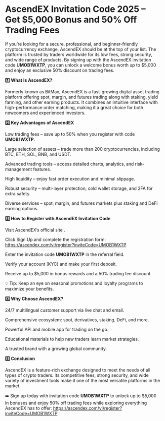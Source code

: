 # AscendEX Invitation Code 2025 – Get $5,000 Bonus and 50% Off Trading Fees

If you’re looking for a secure, professional, and beginner-friendly cryptocurrency exchange, AscendEX should be at the top of your list. The platform is trusted by traders worldwide for its low fees, strong security, and wide range of products. By signing up with the AscendEX invitation code **UMOB1WXTP**, you can unlock a welcome bonus worth up to $5,000 and enjoy an exclusive 50% discount on trading fees.

**1️⃣ What Is AscendEX?**

Formerly known as BitMax, AscendEX is a fast-growing digital asset trading platform offering spot, margin, and futures trading along with staking, yield farming, and other earning products. It combines an intuitive interface with high-performance order matching, making it a great choice for both newcomers and experienced investors.

**2️⃣ Key Advantages of AscendEX**

Low trading fees – save up to 50% when you register with code **UMOB1WXTP**.

Large selection of assets – trade more than 200 cryptocurrencies, including BTC, ETH, SOL, BNB, and USDT.

Advanced trading tools – access detailed charts, analytics, and risk-management features.

High liquidity – enjoy fast order execution and minimal slippage.

Robust security – multi-layer protection, cold wallet storage, and 2FA for extra safety.

Diverse services – spot, margin, and futures markets plus staking and DeFi earning options.

**3️⃣ How to Register with AscendEX Invitation Code**

Visit AscendEX’s official site
.

Click Sign Up and complete the registration form: https://ascendex.com/vi/register?inviteCode=UMOB1WXTP

Enter the invitation code **UMOB1WXTP** in the referral field.

Verify your account (KYC) and make your first deposit.

Receive up to $5,000 in bonus rewards and a 50% trading fee discount.

💡 Tip: Keep an eye on seasonal promotions and loyalty programs to maximize your benefits.

**4️⃣ Why Choose AscendEX?**

24/7 multilingual customer support via live chat and email.

Comprehensive ecosystem: spot, derivatives, staking, DeFi, and more.

Powerful API and mobile app for trading on the go.

Educational materials to help new traders learn market strategies.

A trusted brand with a growing global community.

**5️⃣ Conclusion**

AscendEX is a feature-rich exchange designed to meet the needs of all types of crypto traders. Its competitive fees, strong security, and wide variety of investment tools make it one of the most versatile platforms in the market.

➡️ Sign up today with invitation code **UMOB1WXTP**
 to unlock up to $5,000 in bonuses and enjoy 50% off trading fees while exploring everything AscendEX has to offer: https://ascendex.com/vi/register?inviteCode=UMOB1WXTP
